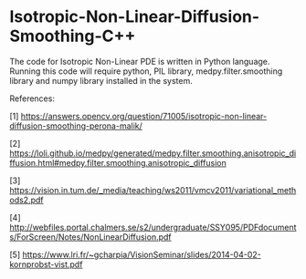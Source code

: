 # Isotropic-Non-Linear-Diffusion-Smoothing-C++

The code for Isotropic Non-Linear PDE is written in Python language. Running this code will require python, PIL library, medpy.filter.smoothing library and numpy library installed in the system.


References:

[1] https://answers.opencv.org/question/71005/isotropic-non-linear-diffusion-smoothing-perona-malik/

[2] https://loli.github.io/medpy/generated/medpy.filter.smoothing.anisotropic_diffusion.html#medpy.filter.smoothing.anisotropic_diffusion

[3] https://vision.in.tum.de/_media/teaching/ws2011/vmcv2011/variational_methods2.pdf

[4] http://webfiles.portal.chalmers.se/s2/undergraduate/SSY095/PDFdocuments/ForScreen/Notes/NonLinearDiffusion.pdf

[5] https://www.lri.fr/~gcharpia/VisionSeminar/slides/2014-04-02-kornprobst-vist.pdf

